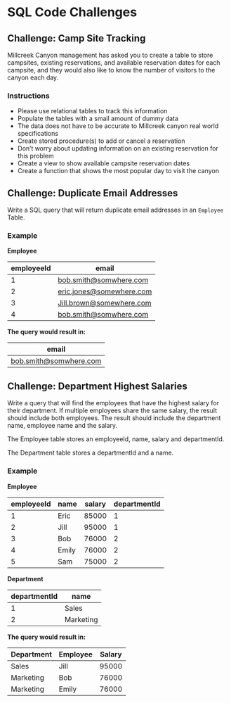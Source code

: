 # SQL Code Challenges

## Challenge: Camp Site Tracking

Millcreek Canyon management has asked you to create a table to store campsites, existing reservations, and available reservation dates for each campsite, and they would also like to know the number of visitors to the canyon each day. 

### Instructions

- Please use relational tables to track this information 
- Populate the tables with a small amount of dummy data 
- The data does not have to be accurate to Millcreek canyon real world specifications 
- Create stored procedure(s) to add or cancel a reservation 
- Don’t worry about updating information on an existing reservation for this problem 
- Create a view to show available campsite reservation dates 
- Create a function that shows the most popular day to visit the canyon 

## Challenge: Duplicate Email Addresses

Write a SQL query that will return duplicate email addresses in an `Employee` Table.

### Example

**Employee**

| employeeId  | email                     |
|-------------|---------------------------|
| 1           | bob.smith@somwhere.com    |
| 2           | eric.jones@somewhere.com  |
| 3           | Jill.brown@somewhere.com  |
| 4           | bob.smith@somwhere.com    |

**The query would result in:**

| email                   |
|-------------------------|
| bob.smith@somwhere.com  |

## Challenge: Department Highest Salaries

Write a query that will find the employees that have the highest salary for their department. If multiple employees share the same salary, the result should include both employees. The result should include the department name, employee name and the salary.

The Employee table stores an employeeId, name, salary and departmentId.

The Department table stores a departmentId and a name.

### Example

**Employee**

| employeeId  | name   | salary  | departmentId  |
|-------------|--------|---------|---------------|
| 1           | Eric   | 85000   | 1             |
| 2           | Jill   | 95000   | 1             |
| 3           | Bob    | 76000   | 2             |
| 4           | Emily  | 76000   | 2             |
| 5           | Sam    | 75000   | 2             |

**Department**

| departmentId  | name       |
|---------------|------------|
| 1             | Sales      |
| 2             | Marketing  |

**The query would result in:**

| Department  | Employee  | Salary  |
|-------------|-----------|---------|
| Sales       | Jill      | 95000   |
| Marketing   | Bob       | 76000   |
| Marketing   | Emily     | 76000   |
